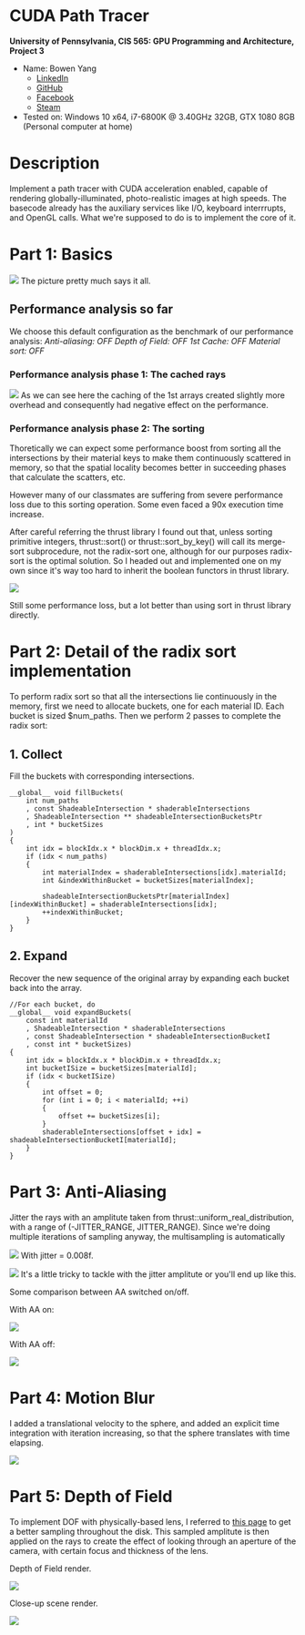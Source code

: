 CUDA Path Tracer
================

**University of Pennsylvania, CIS 565: GPU Programming and Architecture, Project 3**

* Name: Bowen Yang
  * [LinkedIn](https://www.linkedin.com/in/%E5%8D%9A%E6%96%87-%E6%9D%A8-83bba6148)
  * [GitHub](https://github.com/Grillnov)
  * [Facebook](https://www.facebook.com/yang.bowen.7399)
  * [Steam](https://steamcommunity.com/id/grillnov)
* Tested on: Windows 10 x64, i7-6800K @ 3.40GHz 32GB, GTX 1080 8GB (Personal computer at home)

# Description

Implement a path tracer with CUDA acceleration enabled, capable of rendering globally-illuminated, photo-realistic images at high speeds. The basecode already has the auxiliary services like I/O, keyboard interrrupts, and OpenGL calls. What we're supposed to do is to implement the core of it.

# Part 1: Basics

![](img/Plain.png)
The picture pretty much says it all.

## Performance analysis so far
We choose this default configuration as the benchmark of our performance analysis:
*Anti-aliasing: OFF*
*Depth of Field: OFF*
*1st Cache: OFF*
*Material sort: OFF*

### Performance analysis phase 1: The cached rays

![](img/Cache.png)
As we can see here the caching of the 1st arrays created slightly more overhead and consequently had negative effect on the performance.

### Performance analysis phase 2: The sorting

Thoretically we can expect some performance boost from sorting all the intersections by their material keys to make them continuously scattered in memory, so that the spatial locality becomes better in succeeding phases that calculate the scatters, etc.

However many of our classmates are suffering from severe performance loss due to this sorting operation. Some even faced a 90x execution time increase.

After careful referring the thrust library I found out that, unless sorting primitive integers, thrust::sort() or thrust::sort_by_key() will call its merge-sort subprocedure, not the radix-sort one, although for our purposes radix-sort is the optimal solution. So I headed out and implemented one on my own since it's way too hard to inherit the boolean functors in thrust library.

![](img/Sort.png)

Still some performance loss, but a lot better than using sort in thrust library directly.

# Part 2: Detail of the radix sort implementation

To perform radix sort so that all the intersections lie continuously in the memory, first we need to allocate buckets, one for each material ID. Each bucket is sized $num_paths.
Then we perform 2 passes to complete the radix sort:

## 1. Collect
Fill the buckets with corresponding intersections.
```
__global__ void fillBuckets(
	int num_paths
	, const ShadeableIntersection * shaderableIntersections
	, ShadeableIntersection ** shadeableIntersectionBucketsPtr
	, int * bucketSizes
)
{
	int idx = blockIdx.x * blockDim.x + threadIdx.x;
	if (idx < num_paths)
	{
		int materialIndex = shaderableIntersections[idx].materialId;
		int &indexWithinBucket = bucketSizes[materialIndex];
		
		shadeableIntersectionBucketsPtr[materialIndex][indexWithinBucket] = shaderableIntersections[idx];
		++indexWithinBucket;
	}
}
```
## 2. Expand
Recover the new sequence of the original array by expanding each bucket back into the array.
```
//For each bucket, do
__global__ void expandBuckets(
	const int materialId
	, ShadeableIntersection * shaderableIntersections
	, const ShadeableIntersection * shadeableIntersectionBucketI
	, const int * bucketSizes)
{
	int idx = blockIdx.x * blockDim.x + threadIdx.x;
	int bucketISize = bucketSizes[materialId];
	if (idx < bucketISize)
	{
		int offset = 0;
		for (int i = 0; i < materialId; ++i)
		{
			offset += bucketSizes[i];
		}
		shaderableIntersections[offset + idx] = shadeableIntersectionBucketI[materialId];
	}
}
```

# Part 3: Anti-Aliasing

Jitter the rays with an amplitute taken from thrust::uniform_real_distribution, with a range of (-JITTER_RANGE, JITTER_RANGE). Since we're doing multiple iterations of sampling anyway, the multisampling is automatically

![](img/AA.png)
With jitter = 0.008f.

![](img/AAmessed.png)
It's a little tricky to tackle with the jitter amplitute or you'll end up like this.

Some comparison between AA switched on/off.

With AA on:

![](img/AACloseup.png)

With AA off:

![](img/PlainCloseup.png)

# Part 4: Motion Blur

I added a translational velocity to the sphere, and added an explicit time integration with iteration increasing, so that the sphere translates with time elapsing.

![](img/MotionBlur.png)
# Part 5: Depth of Field

To implement DOF with physically-based lens, I referred to [this page](https://pub.dartlang.org/documentation/dartray/0.0.1/core/ConcentricSampleDisk.html) to get a better sampling throughout the disk. This sampled amplitute is then applied on the rays to create the effect of looking through an aperture of the camera, with certain focus and thickness of the lens.

Depth of Field render.

![](img/DOF.png)

Close-up scene render.

![](img/CloseUpDOF.png)
